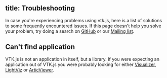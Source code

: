 title: Troubleshooting
---
In case you're experiencing problems using vtk.js, here is a list of solutions to some frequently encountered issues. If this page doesn't help you solve your problem, try doing a search on [GitHub](https://github.com/kitware/vtk-js/issues) or our [Mailing list](http://www.paraview.org/mailman/listinfo/vtk).

## Can't find application

VTK.js is not an application in itself, but a library.
If you were expecting an application out of VTK.js you were probably looking for either [Visualizer](https://github.com/kitware/visualizer), [LightViz](https://github.com/kitware/light-viz) or [ArticViewer](https://github.com/kitware/arctic-viewer).

<script>
  (function(i,s,o,g,r,a,m){i['GoogleAnalyticsObject']=r;i[r]=i[r]||function(){
  (i[r].q=i[r].q||[]).push(arguments)},i[r].l=1*new Date();a=s.createElement(o),
  m=s.getElementsByTagName(o)[0];a.async=1;a.src=g;m.parentNode.insertBefore(a,m)
  })(window,document,'script','https://www.google-analytics.com/analytics.js','ga');

  ga('create', 'UA-90338862-1', 'auto');
  ga('send', 'pageview');

</script>
